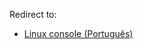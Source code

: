 Redirect to:

*   [Linux console (Português)](/index.php/Linux_console_(Portugu%C3%AAs) "Linux console (Português)")